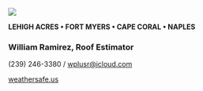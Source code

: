 ![](20253031340-20253031910-ABI-AL132025-GEOCOLOR-1000x1000.gif)

**LEHIGH ACRES • FORT MYERS • CAPE CORAL • NAPLES**

### William Ramirez, Roof Estimator

(239) 246-3380 / [wplusr@icloud.com](mailto:wplusr@icloud.com)

[weathersafe.us](https://weathersafe.us)
